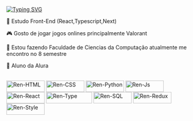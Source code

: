 [![Typing SVG](https://readme-typing-svg.herokuapp.com?font=Fira+Code&duration=5004&pause=1000&width=435&lines=Ola+Eu+sou+o+Renan)](https://git.io/typing-svg)

🎒 Estudo Front-End (React,Typescript,Next)

🎮 Gosto de jogar jogos onlines principalmente Valorant

📙 Estou fazendo Faculdade de Ciencias da Computação atualmente me encontro no 8 semestre

📙 Aluno da Alura






</div>
  </a>
  <div style="display: inline_block"><br>
  <img align="center" alt="Ren-HTML" height="30" width="100" src="https://img.shields.io/badge/HTML5-E34F26?style=for-the-badge&logo=html5&logoColor=white">
  <img align="center" alt="Ren-CSS" height="30" width="100" src="https://img.shields.io/badge/CSS3-1572B6?style=for-the-badge&logo=css3&logoColor=white">
  <img align="center" alt="Ren-Python" height="30" width="100" src="https://img.shields.io/badge/Python-14354C?style=for-the-badge&logo=python&logoColor=white">
  <img align="center" alt="Ren-Js" height="30" width="100" src="https://img.shields.io/badge/JavaScript-323330?style=for-the-badge&logo=javascript&logoColor=F7DF1E">
  <img align="center" alt="Ren-React" height="30" width="100" src="https://img.shields.io/badge/React-20232A?style=for-the-badge&logo=react&logoColor=61DAFB">
  <img align="center" alt="Ren-Type" height="30" width="120" src="https://img.shields.io/badge/TypeScript-007ACC?style=for-the-badge&logo=typescript&logoColor=white">
  <img align="center" alt="Ren-SQL" height="30" width="100" src="https://img.shields.io/badge/Microsoft%20SQL%20Server-CC2927?style=for-the-badge&logo=microsoft%20sql%20server&logoColor=white">
  <img align="center" alt="Ren-Redux" height="30" width="100" src="https://img.shields.io/badge/Redux-593D88?style=for-the-badge&logo=redux&logoColor=white">
  <img align="center" alt="Ren-Style" height="30" width="100" src="https://img.shields.io/badge/styled--components-DB7093?style=for-the-badge&logo=styled-components&logoColor=white">
</div>
